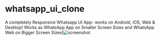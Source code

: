 # whatsapp_ui_clone
A completely Responsive Whatsapp UI App- works on Android, iOS, Web & Desktop! Works as WhatsApp App on Smaller Screen Sizes and WhatsApp Web on Bigger Screen Sizes!![screenshot](https://github.com/Rohit2920/whatsapp_ui_clone/assets/101695131/0f5c0135-0c5f-436d-94e2-c8bf5c85d2bd)
